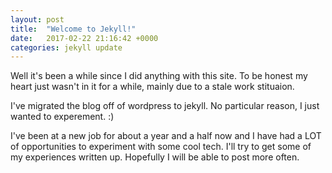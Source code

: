 ```yaml
---
layout: post
title:  "Welcome to Jekyll!"
date:   2017-02-22 21:16:42 +0000
categories: jekyll update
---
```

Well it's been a while since I did anything with this site. To be honest my heart just wasn't in it for a while, mainly due to a stale work stituaion.

I've migrated the blog off of wordpress to jekyll. No particular reason, I just wanted to experement. :)

I've been at a new job for about a year and a half now and I have had a LOT of opportunities to experiment with some cool tech. I'll try to get some of my experiences written up. Hopefully I will be able to post more often.
